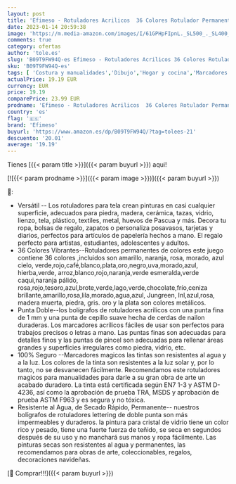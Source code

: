 ```yaml
---
layout: post
title: 'Efimeso - Rotuladores Acrilicos  36 Colores Rotulador Permanente de Pintura Permanentes Juego de Bolígrafos de Doble Punta con Punta Fina y Punta de Pincel Para Pintura Impermeables en Roca  Cerámica  Metal'
date: 2023-01-14 20:59:38
image: 'https://m.media-amazon.com/images/I/61GPHpFIpnL._SL500_._SL400_.jpg'
comments: true
category: ofertas
author: 'tole.es'
slug: 'B09T9FW94Q-es Efimeso - Rotuladores Acrilicos 36 Colores Rotulador...'
sku: 'B09T9FW94Q-es'
tags: [ 'Costura y manualidades','Dibujo','Hogar y cocina','Marcadores','Materiales de dibujo','bolígrafos','efimeso','rotulador','rotuladores','🇪🇸', ]
actualPrice: 19.19 EUR
currency: EUR
price: 19.19
comparePrice: 23.99 EUR
prodname: 'Efimeso - Rotuladores Acrilicos  36 Colores Rotulador Permanente de Pintura Permanentes Juego de Bolígrafos de Doble Punta con Punta Fina y Punta de Pincel Para Pintura Impermeables en Roca  Cerámica  Metal'
country: 'es'
flag: '🇪🇸'
brand: 'Efimeso'
buyurl: 'https://www.amazon.es/dp/B09T9FW94Q/?tag=tolees-21'
descuento: '20.01'
average: '19.19'
---
```


Tienes [{{< param title >}}]({{< param buyurl >}}) aqui!

[![{{< param prodname >}}]({{< param image >}})]({{< param buyurl >}})

🔎:

- Versátil -- Los rotuladores para tela crean pinturas en casi cualquier superficie, adecuados para piedra, madera, cerámica, tazas, vidrio, lienzo, tela, plástico, textiles, metal, huevos de Pascua y más. Decora tu ropa, bolsas de regalo, zapatos o personaliza posavasos, tarjetas y diarios, perfectos para artículos de papelería hechos a mano. El regalo perfecto para artistas, estudiantes, adolescentes y adultos.
- 36 Colores Vibrantes--Rotuladores permanentes de colores este juego contiene 36 colores ,incluidos son amarillo, naranja, rosa, morado, azul cielo, verde,rojo,café,blanco,plata,oro,negro,uva,morado,azul, hierba,verde, arroz,blanco,rojo,naranja,verde esmeralda,verde caqui,naranja pálido, rosa,rojo,tesoro,azul,brote,verde,lago,verde,chocolate,frío,ceniza brillante,amarillo,rosa,lila,morado,agua,azul, Jungreen, Inl,azul,rosa, madera muerta, piedra, gris. oro y la plata son colores metálicos.
- Punta Doble--los bolígrafos de rotuladores acrilicos con una punta fina de 1 mm y una punta de cepillo suave hecha de cerdas de nailon duraderas. Los marcadores acrílicos fáciles de usar son perfectos para trabajos precisos o letras a mano. Las puntas finas son adecuadas para detalles finos y las puntas de pincel son adecuadas para rellenar áreas grandes y superficies irregulares como piedra, vidrio, etc.
- 100% Seguro --Marcadores magicos las tintas son resistentes al agua y a la luz. Los colores de la tinta son resistentes a la luz solar y, por lo tanto, no se desvanecen fácilmente. Recomendamos este rotuladores magicos para manualidades para darle a su gran obra de arte un acabado duradero. La tinta está certificada según EN7 1-3 y ASTM D-4236, así como la aprobación de prueba TRA, MSDS y aprobación de prueba ASTM F963 y es segura y no tóxica.
- Resistente al Agua, de Secado Rápido, Permanente-- nuestros bolígrafos de rotuladores lettering de doble punta son más impermeables y duraderos. la pintura para cristal de vidrio tiene un color rico y pesado, tiene una fuerte fuerza de teñido, se seca en segundos después de su uso y no manchará sus manos y ropa fácilmente. Las pinturas secas son resistentes al agua y permanentes, las recomendamos para obras de arte, coleccionables, regalos, decoraciones navideñas.

[🛒 Comprar!!!]({{< param buyurl >}})

